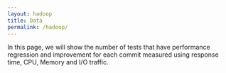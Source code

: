 ```yaml
---
layout: hadoop
title: Data
permalink: /hadoop/
---
```


In this page, we will show the number of tests that have performance regression and improvement for each commit measured using response time, CPU, Memory and I/O traffic.
